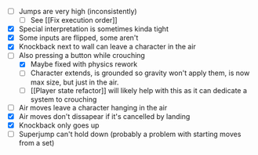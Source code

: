 - [ ] Jumps are very high (inconsistently)
	- [ ] See [[Fix execution order]]
- [x] Special interpretation is sometimes kinda tight
- [x] Some inputs are flipped, some aren't
- [x] Knockback next to wall can leave a character in the air
- [ ] Also pressing a button while crouching
	- [x] Maybe fixed with physics rework
	- [ ] Character extends, is grounded so gravity won't apply them, is now max size, but just in the air.
	- [ ] [[Player state refactor]] will likely help with this as it can dedicate a system to crouching
- [ ] Air moves leave a character hanging in the air
- [x] Air moves don't dissapear if it's cancelled by landing
- [x] Knockback only goes up
- [ ] Superjump can't hold down (probably a problem with starting moves from a set)
